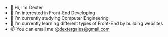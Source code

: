 - 👋 Hi, I’m Dexter
- 👀 I’m interested in Front-End Developing
- 🌱 I’m currently studying Computer Engineering
- 💞️ I’m currently learning different types of Front-End by building websites
- 📫 You can email me @dextergales@gmail.com

<!---
dexxtrous9/dexxtrous9 is a ✨ special ✨ repository because its `README.md` (this file) appears on your GitHub profile.
You can click the Preview link to take a look at your changes.
--->
